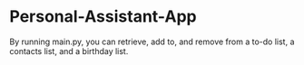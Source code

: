 # Personal-Assistant-App
By running main.py, you can retrieve, add to, and remove from a to-do list, a contacts list, and a birthday list.
